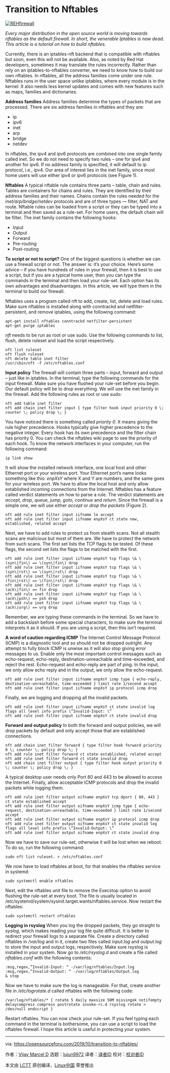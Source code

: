 [#]: collector: (lujun9972)
[#]: translator: ( )
[#]: reviewer: ( )
[#]: publisher: ( )
[#]: url: ( )
[#]: subject: (Transition to Nftables)
[#]: via: (https://opensourceforu.com/2019/10/transition-to-nftables/)
[#]: author: (Vijay Marcel D https://opensourceforu.com/author/vijay-marcel/)

Transition to Nftables
======

[![][1]][2]

_Every major distribution in the open source world is moving towards nftables as the default firewall. In short, the venerable Iptables is now dead. This article is a tutorial on how to build nftables._

Currently, there is an iptables-nft backend that is compatible with nftables but soon, even this will not be available. Also, as noted by Red Hat developers, sometimes it may translate the rules incorrectly. Rather than rely on an iptables-to-nftables converter, we need to know how to build our own nftables. In nftables, all the address families come under one rule. Nftables runs in the user space unlike iptables, where every module is in the kernel. It also needs less kernel updates and comes with new features such as maps, families and dictionaries.

**Address families**
Address families determine the types of packets that are processed. There are six address families in nftables and they are:

  * ip
  * ipv6
  * inet
  * arp
  * bridge
  * netdev



In nftables, the ipv4 and ipv6 protocols are combined into one single family called inet. So we do not need to specify two rules – one for ipv4 and another for ipv6. If no address family is specified, it will default to ip protocol, i.e., ipv4. Our area of interest lies in the inet family, since most home users will use either ipv4 or ipv6 protocols (see Figure 1).

**Nftables**
A typical nftable rule contains three parts – table, chain and rules.
Tables are containers for chains and rules. They are identified by their address families and their names. Chains contain the rules needed for the _inet/arp/bridge/netdev_ protocols and are of three types — filter, NAT and route. Nftable rules can be loaded from a script or they can be typed into a terminal and then saved as a rule-set. For home users, the default chain will be filter. The inet family contains the following hooks:

  * Input
  * Output
  * Forward
  * Pre-routing
  * Post-routing



**To script or not to script?**
One of the biggest questions is whether we can use a firewall script or not. The answer is: it’s your choice. Here’s some advice – if you have hundreds of rules in your firewall, then it is best to use a script, but if you are a typical home user, then you can type the commands in the terminal and then load your rule-set. Each option has its own advantages and disadvantages. In this article, we will type them in the terminal to build our firewall.

Nftables uses a program called nft to add, create, list, delete and load rules. Make sure nftables is installed along with conntrackd and netfilter-persistent, and remove iptables, using the following command:

```
apt-get install nftables conntrackd netfilter-persistent
apt-get purge iptables
```

_nft_ needs to be run as root or use sudo. Use the following commands to list, flush, delete ruleset and load the script respectively.

```
nft list ruleset
nft flush ruleset
nft delete table inet filter
/usr/sbin/nft -f /etc/nftables.conf
```

**Input policy**
The firewall will contain three parts – input, forward and output – just like in iptables. In the terminal, type the following commands for the input firewall. Make sure you have flushed your rule-set before you begin. Our default policy will be to drop everything. We will use the inet family in the firewall. Add the following rules as root or use sudo:

```
nft add table inet filter
nft add chain inet filter input { type filter hook input priority 0 \; counter \; policy drop \; }
```

You have noticed there is something called _priority 0_. It means giving the rule higher precedence. Hooks typically give higher precedence to the negative integer. Every hook has its own precedence and the filter chain has priority 0. You can check the nftables wiki page to see the priority of each hook.
To know the network interfaces in your computer, run the following command:

```
ip link show
```

It will show the installed network interface, one local host and other Ethernet port or your wireless port. Your Ethernet port’s name looks something like this: _enpXsY_ where X and Y are numbers, and the same goes for your wireless port. We have to allow the local host and only allow established incoming connections from the Internet.
Nftables has a feature called verdict statements on how to parse a rule. The verdict statements are _accept, drop, queue, jump, goto, continue_ and _return_. Since the firewall is a simple one, we will use either _accept_ or _drop the packets_ (Figure 2).

```
nft add rule inet filter input iifname lo accept
nft add rule inet filter input iifname enpXsY ct state new, established, related accept
```

Next, we have to add rules to protect us from stealth scans. Not all stealth scans are malicious but most of them are. We have to protect the network from such scans. The first set lists the TCP flags to be tested. Of these flags, the second set lists the flags to be matched with the first.

```
nft add rule inet filter input iifname enpXsY tcp flags \& \(syn\|fin\) == \(syn\|fin\) drop
nft add rule inet filter input iifname enpXsY tcp flags \& \(syn\|rst\) == \(syn\|rst\) drop
nft add rule inet filter input iifname enpXsY tcp flags \& \(fin\|rst\) == \(fin\|rst\) drop
nft add rule inet filter input iifname enpXsY tcp flags \& \(ack\|fin\) == fin drop
nft add rule inet filter input iifname enpXsY tcp flags \& \(ack\|psh\) == psh drop
nft add rule inet filter input iifname enpXsY tcp flags \& \(ack\|urg\) == urg drop
```

Remember, we are typing these commands in the terminal. So we have to add a backslash before some special characters, to make sure the terminal interprets it as it should. If you are using a script, then this isn’t required.

**A word of caution regarding ICMP**
The Internet Control Message Protocol (ICMP) is a diagnostic tool and so should not be dropped outright. Any attempt to fully block ICMP is unwise as it will also stop giving error messages to us. Enable only the most important control messages such as echo-request, echo-reply, destination-unreachable and time-exceeded, and reject the rest. Echo-request and echo-reply are part of ping. In the input, we only allow echo reply and in the output, we only allow the echo-request.

```
nft add rule inet filter input iifname enpXsY icmp type { echo-reply, destination-unreachable, time-exceeded } limit rate 1/second accept
nft add rule inet filter input iifname enpXsY ip protocol icmp drop
```

Finally, we are logging and dropping all the invalid packets.

```
nft add rule inet filter input iifname enpXsY ct state invalid log flags all level info prefix \”Invalid-Input: \”
nft add rule inet filter input iifname enpXsY ct state invalid drop
```

**Forward and output policy**
In both the forward and output policies, we will drop packets by default and only accept those that are established connections.

```
nft add chain inet filter forward { type filter hook forward priority 0 \; counter \; policy drop \; }
nft add rule inet filter forward ct state established, related accept
nft add rule inet filter forward ct state invalid drop
nft add chain inet filter output { type filter hook output priority 0 \; counter \; policy drop \; }
```

A typical desktop user needs only Port 80 and 443 to be allowed to access the Internet. Finally, allow acceptable ICMP protocols and drop the invalid packets while logging them.

```
nft add rule inet filter output oifname enpXsY tcp dport { 80, 443 } ct state established accept
nft add rule inet filter output oifname enpXsY icmp type { echo-request, destination-unreachable, time-exceeded } limit rate 1/second accept
nft add rule inet filter output oifname enpXsY ip protocol icmp drop
nft add rule inet filter output oifname enpXsY ct state invalid log flags all level info prefix \”Invalid-Output: \”
nft add rule inet filter output oifname enpXsY ct state invalid drop
```

Now we have to save our rule-set, otherwise it will be lost when we reboot. To do so, run the following command:

```
sudo nft list ruleset. > /etc/nftables.conf
```

We now have to load nftables at boot, for that enables the nftables service in systemd:

```
sudo systemctl enable nftables
```

Next, edit the nftables unit file to remove the Execstop option to avoid flushing the rule-set at every boot. The file is usually located in /etc/systemd/system/sysinit.target.wants/nftables.service. Now restart the nftables:

```
sudo systemctl restart nftables
```

**Logging in rsyslog**
When you log the dropped packets, they go straight to _syslog_, which makes reading your log file quite difficult. It is better to redirect your firewall logs to a separate file. Create a directory called nftables in
_/var/log_ and in it, create two files called _input.log_ and _output.log_ to store the input and output logs, respectively. Make sure rsyslog is installed in your system. Now go to _/etc/rsyslog.d_ and create a file called _nftables.conf_ with the following contents:

```
:msg,regex,”Invalid-Input: “ -/var/log/nftables/Input.log
:msg,regex,”Invalid-Output: “ -/var/log/nftables/Output.log
& stop
```

Now we have to make sure the log is manageable. For that, create another file in _/etc/logrotate.d_ called nftables with the following code:

```
/var/log/nftables/* { rotate 5 daily maxsize 50M missingok notifempty delaycompress compress postrotate invoke-rc.d rsyslog rotate > /dev/null endscript }
```

Restart nftables. You can now check your rule-set. If you feel typing each command in the terminal is bothersome, you can use a script to load the nftables firewall. I hope this article is useful in protecting your system.

--------------------------------------------------------------------------------

via: https://opensourceforu.com/2019/10/transition-to-nftables/

作者：[Vijay Marcel D][a]
选题：[lujun9972][b]
译者：[译者ID](https://github.com/译者ID)
校对：[校对者ID](https://github.com/校对者ID)

本文由 [LCTT](https://github.com/LCTT/TranslateProject) 原创编译，[Linux中国](https://linux.cn/) 荣誉推出

[a]: https://opensourceforu.com/author/vijay-marcel/
[b]: https://github.com/lujun9972
[1]: https://i1.wp.com/opensourceforu.com/wp-content/uploads/2017/01/REHfirewall-1.jpg?resize=696%2C481&ssl=1 (REHfirewall)
[2]: https://i1.wp.com/opensourceforu.com/wp-content/uploads/2017/01/REHfirewall-1.jpg?fit=900%2C622&ssl=1
